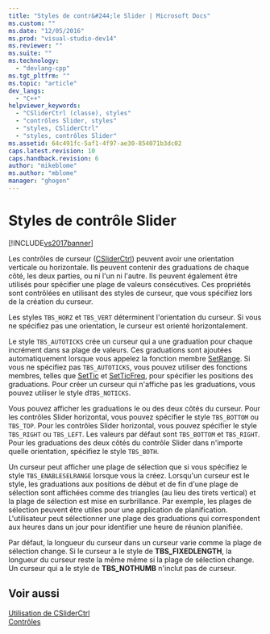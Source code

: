 ```yaml
---
title: "Styles de contr&#244;le Slider | Microsoft Docs"
ms.custom: ""
ms.date: "12/05/2016"
ms.prod: "visual-studio-dev14"
ms.reviewer: ""
ms.suite: ""
ms.technology: 
  - "devlang-cpp"
ms.tgt_pltfrm: ""
ms.topic: "article"
dev_langs: 
  - "C++"
helpviewer_keywords: 
  - "CSliderCtrl (classe), styles"
  - "contrôles Slider, styles"
  - "styles, CSliderCtrl"
  - "styles, contrôles Slider"
ms.assetid: 64c491fc-5af1-4f97-ae30-854071b3dc02
caps.latest.revision: 10
caps.handback.revision: 6
author: "mikeblome"
ms.author: "mblome"
manager: "ghogen"
---
```

# Styles de contr&#244;le Slider
[!INCLUDE[vs2017banner](../assembler/inline/includes/vs2017banner.md)]

Les contrôles de curseur \([CSliderCtrl](../mfc/reference/csliderctrl-class.md)\) peuvent avoir une orientation verticale ou horizontale.  Ils peuvent contenir des graduations de chaque côté, les deux parties, ou ni l'un ni l'autre.  Ils peuvent également être utilisés pour spécifier une plage de valeurs consécutives.  Ces propriétés sont contrôlées en utilisant des styles de curseur, que vous spécifiez lors de la création du curseur.  
  
 Les styles `TBS_HORZ` et `TBS_VERT` déterminent l'orientation du curseur.  Si vous ne spécifiez pas une orientation, le curseur est orienté horizontalement.  
  
 Le style `TBS_AUTOTICKS` crée un curseur qui a une graduation pour chaque incrément dans sa plage de valeurs.  Ces graduations sont ajoutées automatiquement lorsque vous appelez la fonction membre [SetRange](../Topic/CSliderCtrl::SetRange.md).  Si vous ne spécifiez pas `TBS_AUTOTICKS`, vous pouvez utiliser des fonctions membres, telles que [SetTic](../Topic/CSliderCtrl::SetTic.md) et [SetTicFreq](../Topic/CSliderCtrl::SetTicFreq.md), pour spécifier les positions des graduations.  Pour créer un curseur qui n'affiche pas les graduations, vous pouvez utiliser le style d`TBS_NOTICKS`.  
  
 Vous pouvez afficher les graduations le ou des deux côtés du curseur.  Pour les contrôles Slider horizontal, vous pouvez spécifier le style `TBS_BOTTOM` ou `TBS_TOP`.  Pour les contrôles Slider horizontal, vous pouvez spécifier le style `TBS_RIGHT` ou `TBS_LEFT`. Les valeurs par défaut sont `TBS_BOTTOM` et `TBS_RIGHT`. Pour les graduations des deux côtés du contrôle Slider dans n'importe quelle orientation, spécifiez le style `TBS_BOTH`.  
  
 Un curseur peut afficher une plage de sélection que si vous spécifiez le style `TBS_ENABLESELRANGE` lorsque vous la créez.  Lorsqu'un curseur est le style, les graduations aux positions de début et de fin d'une plage de sélection sont affichées comme des triangles \(au lieu des tirets vertical\) et la plage de sélection est mise en surbrillance.  Par exemple, les plages de sélection peuvent être utiles pour une application de planification.  L'utilisateur peut sélectionner une plage des graduations qui correspondent aux heures dans un jour pour identifier une heure de réunion planifiée.  
  
 Par défaut, la longueur du curseur dans un curseur varie comme la plage de sélection change.  Si le curseur a le style de **TBS\_FIXEDLENGTH**, la longueur du curseur reste la même même si la plage de sélection change.  Un curseur qui a le style de **TBS\_NOTHUMB** n'inclut pas de curseur.  
  
## Voir aussi  
 [Utilisation de CSliderCtrl](../mfc/using-csliderctrl.md)   
 [Contrôles](../mfc/controls-mfc.md)